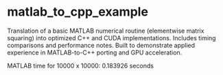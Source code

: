 # matlab_to_cpp_example
Translation of a basic MATLAB numerical routine (elementwise matrix squaring) into optimized C++ and CUDA implementations. Includes timing comparisons and performance notes. Built to demonstrate applied experience in MATLAB-to-C++ porting and GPU acceleration.


MATLAB time for 10000 x 10000: 0.183926 seconds